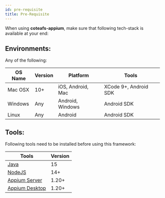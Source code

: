 ```yaml
---
id: pre-requisite
title: Pre-Requisite
---
```


When using **coteafs-appium**, make sure that following tech-stack is available at your end:

## Environments:

Any of the following:

OS Name | Version | Platform | Tools
--------|---------|----------|------
Mac OSX | 10+ | iOS, Android, Mac | XCode 9+, Android SDK
Windows | Any | Android, Windows | Android SDK
Linux | Any | Android | Android SDK

## Tools:

Following tools need to be installed before using this framework:

Tools | Version
------|---------
[Java][jdk] | 15
[NodeJS][node]  |  14+
[Appium Server][appium]  |  1.20+
[Appium Desktop][appium-desktop]  |  1.20+

[jdk]: https://jdk.java.net/15/
[node]: https://nodejs.org/en/download/v
[appium]: https://appium.io/docs/en/about-appium/getting-started/?lang=en
[appium-desktop]: https://github.com/appium/appium-desktop/releases
